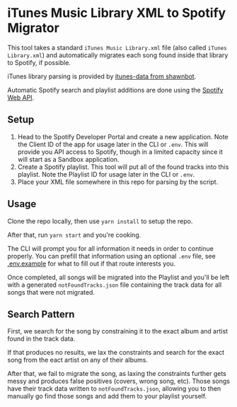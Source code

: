 # iTunes Music Library XML to Spotify Migrator
This tool takes a standard `iTunes Music Library.xml` file (also called `iTunes Library.xml`) and automatically migrates each song found inside that library to Spotify, if possible.

iTunes library parsing is provided by [itunes-data from shawnbot](https://github.com/shawnbot/itunes-data).

Automatic Spotify search and playlist additions are done using the [Spotify Web API](https://developer.spotify.com/documentation/web-api).

## Setup

1. Head to the Spotify Developer Portal and create a new application. Note the Client ID of the app for usage later in the CLI or `.env`. This will provide you API access to Spotify, though in a limited capacity since it will start as a Sandbox application.
2. Create a Spotify playlist. This tool will put all of the found tracks into this playlist. Note the Playlist ID for usage later in the CLI or `.env`.
3. Place your XML file somewhere in this repo for parsing by the script.

## Usage

Clone the repo locally, then use `yarn install` to setup the repo.

After that, run `yarn start` and you're cooking.

The CLI will prompt you for all information it needs in order to continue properly. You can prefill that information using an optional `.env` file, see [.env.example](.env.example) for what to fill out if that route interests you.

Once completed, all songs will be migrated into the Playlist and you'll be left with a generated `notFoundTracks.json` file containing the track data for all songs that were not migrated.

## Search Pattern

First, we search for the song by constraining it to the exact album and artist found in the track data.

If that produces no results, we lax the constraints and search for the exact song from the eact artist on any of their albums.

After that, we fail to migrate the song, as laxing the constraints further gets messy and produces false positives (covers, wrong song, etc). Those songs have their track data written to `notFoundTracks.json`, allowing you to then manually go find those songs and add them to your playlist yourself.
